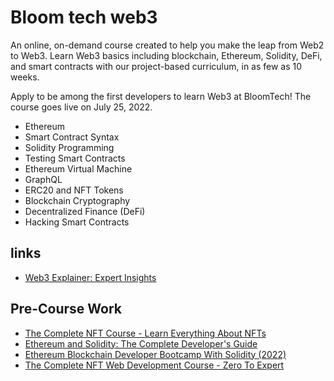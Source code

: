 # Bloom tech web3

An online, on-demand course created to help you make the leap from Web2 to Web3. Learn Web3 basics including blockchain, Ethereum, Solidity, DeFi, and smart contracts with our project-based curriculum, in as few as 10 weeks.

Apply to be among the first developers to learn Web3 at BloomTech! The course goes live on July 25, 2022.

  - Ethereum
  - Smart Contract Syntax
  - Solidity Programming
  - Testing Smart Contracts
  - Ethereum Virtual Machine
  - GraphQL
  - ERC20 and NFT Tokens
  - Blockchain Cryptography
  - Decentralized Finance (DeFi)
  - Hacking Smart Contracts

## links
- [Web3 Explainer: Expert Insights](https://www.youtube.com/watch?v=iq5LzePeJ5A)

## Pre-Course Work
  - [The Complete NFT Course - Learn Everything About NFTs](https://www.udemy.com/course/the-complete-nft-course-learn-everything-about-nfts/)
  - [Ethereum and Solidity: The Complete Developer's Guide](https://www.udemy.com/course/ethereum-and-solidity-the-complete-developers-guide/)
  - [Ethereum Blockchain Developer Bootcamp With Solidity (2022)](https://www.udemy.com/course/blockchain-developer/)
  - [The Complete NFT Web Development Course - Zero To Expert](https://www.udemy.com/course/the-complete-nft-web-developer-course-zero-to-professional/)